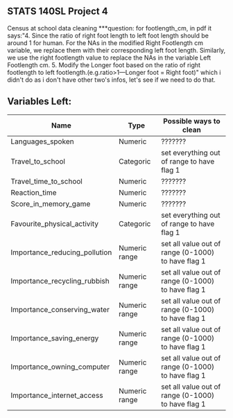 ## STATS 140SL Project 4

Census at school data cleaning
***question:
for footlength_cm, in pdf it says:"4. Since the ratio of right foot length to left foot length should be around 1 for
human. For the NAs in the modified Right Footlength cm variable, we replace them
with their corresponding left foot length. Similarly, we use the right footlength value
to replace the NAs in the variable Left Footlength cm.
5. Modify the Longer foot based on the ratio of right footlength to left footlength.(e.g.ratio>1—Longer foot = Right foot)"
which i didn't do as i don't have other two's infos, let's see if we need to do that.

## Variables Left:

| Name | Type | Possible ways to clean |
| ---- | ---- | -------- |
| Languages_spoken | Numeric | ??????? |
| Travel_to_school | Categoric | set everything out of range to have flag 1 |
| Travel_time_to_school | Numeric | ??????? |
| Reaction_time | Numeric | ??????? |
| Score_in_memory_game | Numeric | ??????? |
| Favourite_physical_activity | Categoric | set everything out of range to have flag 1 |
| Importance_reducing_pollution | Numeric range | set all value out of range (0-1000) to have flag 1 |
| Importance_recycling_rubbish | Numeric range | set all value out of range (0-1000) to have flag 1 |
| Importance_conserving_water | Numeric range | set all value out of range (0-1000) to have flag 1 |
| Importance_saving_energy | Numeric range | set all value out of range (0-1000) to have flag 1 |
| Importance_owning_computer | Numeric range | set all value out of range (0-1000) to have flag 1 |
| Importance_internet_access | Numeric range | set all value out of range (0-1000) to have flag 1 |
